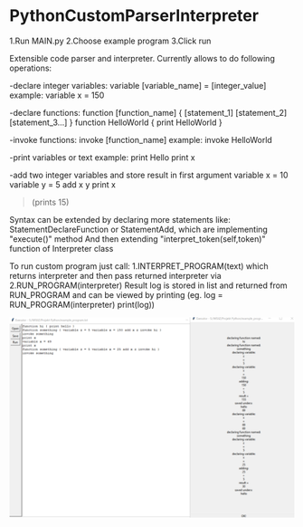 # PythonCustomParserInterpreter
1.Run MAIN.py
2.Choose example program
3.Click run

Extensible code parser and interpreter.
Currently allows to do following operations:

-declare integer variables:
variable [variable_name] = [integer_value]
example: variable x = 150

-declare functions:
function [function_name] { [statement_1] [statement_2] [statement_3...] }
function HelloWorld { print HelloWorld }

-invoke functions:
invoke [function_name]
example: invoke HelloWorld

-print variables or text
example: print Hello print x

-add two integer variables and store result in first argument
variable x = 10
variable y = 5
add x y
print x
>(prints 15)

Syntax can be extended by declaring more statements like:
StatementDeclareFunction or StatementAdd, which are implementing "execute()" method
And then extending "interpret_token(self,token)" function of Interpreter class

To run custom program just call:
1.INTERPRET_PROGRAM(text) which returns interpreter
and then pass returned interpreter via
2.RUN_PROGRAM(interpreter)
Result log is stored in list and returned from RUN_PROGRAM and can be viewed by printing (eg. log = RUN_PROGRAM(interpreter) print(log))


![alt text](https://github.com/Rinntrah/PythonCustomParserInterpreter/blob/main/example_image.png?raw=true)
